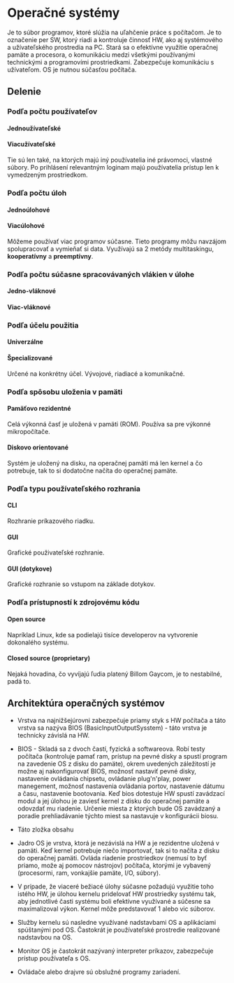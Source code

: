 # Operačné systémy

Je to súbor programov, ktoré slúžia na uľahčenie práce s počítačom. Je to označenie per SW, ktorý riadi a kontroluje činnosť HW, ako aj systémového a užívateľského prostredia na PC. Stará sa o efektívne využitie operačnej pamäte a procesora, o komunikáciu medzi všetkými používanými technickými a programovími prostriedkami. Zabezpečuje komunikáciu s užívateľom. OS je nutnou súčasťou počítača.

## Delenie

### Podľa počtu používateľov

#### Jednoužívateľské

#### Viacužívateľské

Tie sú len také, na ktorých majú iný používatelia iné právomoci, vlastné súbory. Po prihlásení relevantným loginam majú používatelia prístup len k vymedzeným prostriedkom.


### Podľa počtu úloh

#### Jednoúlohové

#### Viacúlohové

Môžeme používať viac programov súčasne. Tieto programy môžu navzájom spolupracovať a vymieňať si data.
Využívajú sa 2 metódy multitaskingu, **kooperatívny** a **preemptívny**.

### Podľa počtu súčasne spracovávaných vlákien v úlohe

#### Jedno-vláknové

#### Viac-vláknové

### Podľa účelu použitia

#### Univerzálne

#### Špecializované

Určené na konkrétny účel. Vývojové, riadiacé a komunikačné.

### Podľa spôsobu uloženia v pamäti

#### Pamäťovo rezidentné

Celá výkonná časť je uložená v pamäti (ROM). Používa sa pre výkonné mikropočítače.

#### Diskovo orientované

Systém je uložený na disku, na operačnej pamäti má len kernel a čo potrebuje, tak to si dodatočne načíta do operačnej pamäte.

### Podľa typu používateľského rozhrania

#### CLI

Rozhranie príkazového riadku.

#### GUI

Grafické použivateľské rozhranie.


#### GUI (dotykove)

Grafické rozhranie so vstupom na základe dotykov.

### Podľa prístupností k zdrojovému kódu

#### Open source

Napríklad Linux, kde sa podielajú tisíce developerov na vytvorenie dokonalého systému.

#### Closed source (proprietary)

Nejaká hovadina, čo vyvíjajú ľudia platený Billom Gaycom, je to nestabilné, padá to.

## Architektúra operačných systémov

- Vrstva na najnižšejúrovni zabezpečuje priamy styk s HW počítača a táto vrstva sa nazýva BIOS (BasicInputOutputSysstem) - táto vrstva je technicky závislá na HW.
- BIOS - Skladá sa z dvoch častí, fyzická a softwareova. Robí testy počítača (kontroluje pamať ram, prístup na pevné disky a spustí program na zavedenie OS z disku do pamäte), okrem uvedených záležitostí je možne aj nakonfigurovať BIOS, možnosť nastaviť pevné disky, nastavenie ovládania chipsetu, ovládanie plug'n'play, power manegement, možnosť nastavenia ovládania portov, nastavenie dátumu a času, nastavenie bootovania. Keď bios dotestuje HW spustí zavádzací modul a jej úlohou je zaviesť kernel z disku do operačnej pamäte a odovzdať mu riadenie.
Určenie miesta z ktorých bude OS zavádzaný a poradie prehliadávanie týchto miest sa nastavuje v konfigurácii biosu.

- Táto zložka obsahu 

- Jadro OS je vrstva, ktorá je nezávislá na HW a je rezidentne uložená v pamäti. Keď kernel potrebuje niečo importovať, tak si to načíta z disku do operačnej pamäti. Ovláda riadenie prostriedkov (nemusí to byť priamo, može aj pomocov nástrojov) počítača, ktorými je vybavený (procesormi, ram, vonkajšie pamäte, I/O, súbory).

- V prípade, že viaceré bežiacé úlohy súčasne požadujú využitie toho istého HW, je úlohou kernelu pridelovať HW prostriedky systému tak, aby jednotlivé časti systému boli efektívne využívané a súčesne sa maximalizoval výkon. Kernel môže predstavovať 1 alebo vic súborov.

- Služby kernelu sú nasledne využívané nadstavbami OS a aplikáciami spúštanými pod OS. Častokrát je používateľské prostredie realizované nadstavbou na OS.

- Monitor OS je častokrát nazývaný interpreter príkazov, zabezpečuje prístup používateľa s OS.

- Ovládače alebo drajvre sú obslužné programy zariadení.
